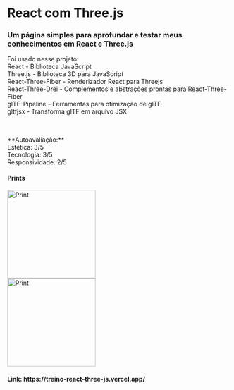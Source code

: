 # React com Three.js

### Um página simples para aprofundar e testar meus conhecimentos em React e Three.js
Foi usado nesse projeto:
<br>
React - Biblioteca JavaScript
<br>
Three.js - Biblioteca 3D para JavaScript
<br>
React-Three-Fiber - Renderizador React para Threejs
<br>
React-Three-Drei - Complementos e abstrações prontas para React-Three-Fiber
<br>
glTF-Pipeline - Ferramentas para otimização de glTF
<br>
gltfjsx - Transforma glTF em arquivo JSX
<br>
##
<br>
**Autoavaliação:**
<br>
Estética: 3/5
<br>
Tecnologia: 3/5
<br>
Responsividade: 2/5
<br>
<div>
  <h4>Prints</h4>
  <img height="200cm" src="https://media.discordapp.net/attachments/648354650294059038/954781801925193768/Screenshot_2.png?width=1426&height=670" alt="Print">
  <br>
  <img height="200cm" src="https://media.discordapp.net/attachments/648354650294059038/954780040674037810/Screenshot_1.png?width=1426&height=670" alt="Print">
</div>
<div>
  <h4>Link: https://treino-react-three-js.vercel.app/ <a href="https://treino-react-three-js.vercel.app/" label="_blank"></a></h4>
</div>
